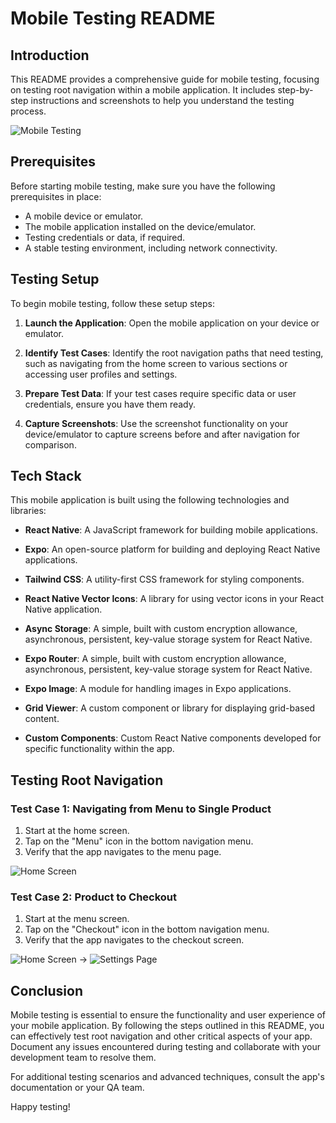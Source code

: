 # Mobile Testing README

## Introduction
This README provides a comprehensive guide for mobile testing, focusing on testing root navigation within a mobile application. It includes step-by-step instructions and screenshots to help you understand the testing process.

![Mobile Testing](/src/assets/images/menu.png)

## Prerequisites
Before starting mobile testing, make sure you have the following prerequisites in place:

- A mobile device or emulator.
- The mobile application installed on the device/emulator.
- Testing credentials or data, if required.
- A stable testing environment, including network connectivity.

## Testing Setup
To begin mobile testing, follow these setup steps:

1. **Launch the Application**: Open the mobile application on your device or emulator.

2. **Identify Test Cases**: Identify the root navigation paths that need testing, such as navigating from the home screen to various sections or accessing user profiles and settings.

3. **Prepare Test Data**: If your test cases require specific data or user credentials, ensure you have them ready.

4. **Capture Screenshots**: Use the screenshot functionality on your device/emulator to capture screens before and after navigation for comparison.

## Tech Stack
This mobile application is built using the following technologies and libraries:

- **React Native**: A JavaScript framework for building mobile applications.

- **Expo**: An open-source platform for building and deploying React Native applications.

- **Tailwind CSS**: A utility-first CSS framework for styling components.

- **React Native Vector Icons**: A library for using vector icons in your React Native application.

- **Async Storage**: A simple, built with custom encryption allowance, asynchronous, persistent, key-value storage system for React Native.

- **Expo Router**: A simple, built with custom encryption allowance, asynchronous, persistent, key-value storage system for React Native.

- **Expo Image**: A module for handling images in Expo applications.

- **Grid Viewer**: A custom component or library for displaying grid-based content.

- **Custom Components**: Custom React Native components developed for specific functionality within the app.

## Testing Root Navigation

### Test Case 1: Navigating from Menu to Single Product
1. Start at the home screen.
2. Tap on the "Menu" icon in the bottom navigation menu.
3. Verify that the app navigates to the menu page.

![Home Screen](/src/assets/images/menu.png) 

### Test Case 2: Product to Checkout
1. Start at the menu screen.
2. Tap on the "Checkout" icon in the bottom navigation menu.
3. Verify that the app navigates to the checkout screen.

![Home Screen](/src/assets/images/product-image.png) -> ![Settings Page](/src/assets/images/checkout-page.png)

## Conclusion
Mobile testing is essential to ensure the functionality and user experience of your mobile application. By following the steps outlined in this README, you can effectively test root navigation and other critical aspects of your app. Document any issues encountered during testing and collaborate with your development team to resolve them.

For additional testing scenarios and advanced techniques, consult the app's documentation or your QA team.

Happy testing!
